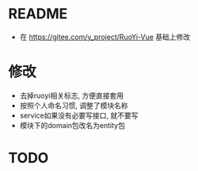 # README

- 在 https://gitee.com/y_project/RuoYi-Vue 基础上修改

# 修改

- 去掉ruoyi相关标志, 方便直接套用
- 按照个人命名习惯, 调整了模块名称
- service如果没有必要写接口, 就不要写
- 模块下的domain包改名为entity包

# TODO
